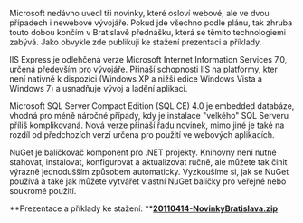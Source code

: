 <!-- dcterms:identifier = aspnetcz#321 -->
<!-- dcterms:title = IIS Express, SQL Compact a NuGet: Příklady ke stažení -->
<!-- dcterms:abstract = Pokud jde všechno podle plánu, tak zhruba touto dobou končím v Bratislavě přednášku o třech nových technologiích pro vývojáře. Jako obvykle zde publikuji ke stažení prezentaci a příklady. -->
<!-- np9:categoryId = 6 -->
<!-- x4w:category = Akce a události -->
<!-- np9:authorId = 1 -->
<!-- np9:authorEmail = michal.valasek@altairis.cz -->
<!-- dcterms:creator = Michal Altair Valášek -->
<!-- dcterms:created = 2011-04-14T01:24:17.97+02:00 -->
<!-- dcterms:dateSubmitted = 2011-04-14T01:29:08.313+02:00 -->
<!-- dcterms:dateAccepted = 2011-04-14T13:00:00+02:00 -->
<!-- x4w:pictureWidth = 150 -->
<!-- x4w:pictureHeight = 150 -->
<!-- x4w:pictureUrl = /perex-pictures/20110414-iis-express-sql-compact-a-nuget-priklady-ke-stazeni.png -->

Microsoft nedávno uvedl tři novinky, které osloví webové, ale ve dvou případech i newebové vývojáře. Pokud jde všechno podle plánu, tak zhruba touto dobou končím v Bratislavě přednášku, která se těmito technologiemi zabývá. Jako obvykle zde publikuji ke stažení prezentaci a příklady.

IIS Express je odlehčená verze Microsoft Internet Information Services 7.0, určená především pro vývojáře. Přináší schopnosti IIS na platformy, kter není nativně k dispozici (Windows XP a nižší edice Windows Vista a Windows 7) a usnadňuje vývoj a ladění aplikací.

Microsoft SQL Server Compact Edition (SQL CE) 4.0 je embedded databáze, vhodná pro méně náročné případy, kdy je instalace "velkého" SQL Serveru příliš komplikovaná. Nová verze přináší řadu novinek, mimo jiné je také na rozdíl od předchozích verzí určena pro použití ve webových aplikacích.

NuGet je balíčkovač komponent pro .NET projekty. Knihovny není nutné stahovat, instalovat, konfigurovat a aktualizovat ručně, ale můžete tak činit výrazně jednodušším způsobem automaticky. Vyzkoušíme si, jak se NuGet používá a také jak můžete vytvářet vlastní NuGet balíčky pro veřejné nebo soukromé použití.

**Prezentace a příklady ke stažení: **[**20110414-NovinkyBratislava.zip**](https://www.cdn.altairis.cz/Blog/2011/20110414-NovinkyBratislava.zip)